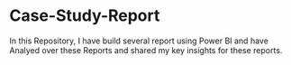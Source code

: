 # Case-Study-Report

In this Repository, I have build several report using Power BI and have Analyed over these Reports and shared my key insights for these reports.

